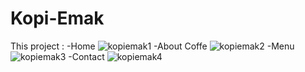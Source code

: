 # Kopi-Emak

This project :
-Home
![kopiemak1](https://user-images.githubusercontent.com/91865375/227699077-79a4e839-8e5e-4686-ba61-77fa2a4ac350.png)
-About Coffe
![kopiemak2](https://user-images.githubusercontent.com/91865375/227699126-70361843-fdeb-4d6d-86b1-3f074c10c7f8.png)
-Menu
![kopiemak3](https://user-images.githubusercontent.com/91865375/227699146-4ac6592b-0499-4281-83a9-99683e58d910.png)
-Contact
![kopiemak4](https://user-images.githubusercontent.com/91865375/227699190-a1c0fa09-d148-49c4-a25a-1df033b5a392.png)
